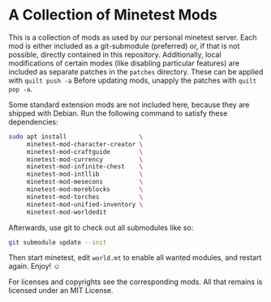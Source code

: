 A Collection of Minetest Mods
=============================

This is a collection of mods as used by our personal minetest server.  Each mod
is either included as a git-submodule (preferred) or, if that is not possible,
directly contained in this repository.  Additionally, local modifications of
certain modes (like disabling particular features) are included as separate
patches in the `patches` directory.  These can be applied with `quilt push -a`
Before updating mods, unapply the patches with `quilt pop -a`.

Some standard extension mods are not included here, because they are shipped
with Debian.  Run the following command to satisfy these dependencies:

```sh
sudo apt install                    \
     minetest-mod-character-creator \
     minetest-mod-craftguide        \
     minetest-mod-currency          \
     minetest-mod-infinite-chest    \
     minetest-mod-intllib           \
     minetest-mod-mesecons          \
     minetest-mod-moreblocks        \
     minetest-mod-torches           \
     minetest-mod-unified-inventory \
     minetest-mod-worldedit
```

Afterwards, use git to check out all submodules like so:

```sh
git submodule update --init
```

Then start minetest, edit `world.mt` to enable all wanted modules, and restart
again.  Enjoy! ☺

For licenses and copyrights see the corresponding mods.  All that remains is
licensed under an MIT License.

